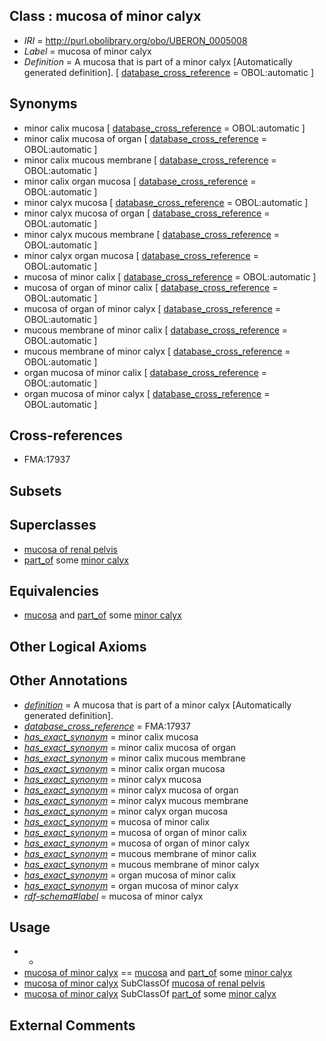 
## Class : mucosa of minor calyx

 * *IRI* = http://purl.obolibrary.org/obo/UBERON_0005008
 * *Label* = mucosa of minor calyx
 * *Definition* = A mucosa that is part of a minor calyx [Automatically generated definition]. [ [database_cross_reference](../../ef/oboInOwl#hasDbXref.md) = OBOL:automatic ]

## Synonyms

 * minor calix mucosa [ [database_cross_reference](../../ef/oboInOwl#hasDbXref.md) = OBOL:automatic ]
 * minor calix mucosa of organ [ [database_cross_reference](../../ef/oboInOwl#hasDbXref.md) = OBOL:automatic ]
 * minor calix mucous membrane [ [database_cross_reference](../../ef/oboInOwl#hasDbXref.md) = OBOL:automatic ]
 * minor calix organ mucosa [ [database_cross_reference](../../ef/oboInOwl#hasDbXref.md) = OBOL:automatic ]
 * minor calyx mucosa [ [database_cross_reference](../../ef/oboInOwl#hasDbXref.md) = OBOL:automatic ]
 * minor calyx mucosa of organ [ [database_cross_reference](../../ef/oboInOwl#hasDbXref.md) = OBOL:automatic ]
 * minor calyx mucous membrane [ [database_cross_reference](../../ef/oboInOwl#hasDbXref.md) = OBOL:automatic ]
 * minor calyx organ mucosa [ [database_cross_reference](../../ef/oboInOwl#hasDbXref.md) = OBOL:automatic ]
 * mucosa of minor calix [ [database_cross_reference](../../ef/oboInOwl#hasDbXref.md) = OBOL:automatic ]
 * mucosa of organ of minor calix [ [database_cross_reference](../../ef/oboInOwl#hasDbXref.md) = OBOL:automatic ]
 * mucosa of organ of minor calyx [ [database_cross_reference](../../ef/oboInOwl#hasDbXref.md) = OBOL:automatic ]
 * mucous membrane of minor calix [ [database_cross_reference](../../ef/oboInOwl#hasDbXref.md) = OBOL:automatic ]
 * mucous membrane of minor calyx [ [database_cross_reference](../../ef/oboInOwl#hasDbXref.md) = OBOL:automatic ]
 * organ mucosa of minor calix [ [database_cross_reference](../../ef/oboInOwl#hasDbXref.md) = OBOL:automatic ]
 * organ mucosa of minor calyx [ [database_cross_reference](../../ef/oboInOwl#hasDbXref.md) = OBOL:automatic ]

## Cross-references

 * FMA:17937

## Subsets


## Superclasses

 * [mucosa of renal pelvis](../../UBERON/06/UBERON_0005006.md)
 * [part_of](../../BFO/50/BFO_0000050.md) some [minor calyx](../../UBERON/27/UBERON_0001227.md)

## Equivalencies

 * [mucosa](../../UBERON/44/UBERON_0000344.md) and [part_of](../../BFO/50/BFO_0000050.md) some [minor calyx](../../UBERON/27/UBERON_0001227.md)

## Other Logical Axioms


## Other Annotations

 * *[definition](../../IAO/15/IAO_0000115.md)* = A mucosa that is part of a minor calyx [Automatically generated definition].
 * *[database_cross_reference](../../ef/oboInOwl#hasDbXref.md)* = FMA:17937
 * *[has_exact_synonym](../../ym/oboInOwl#hasExactSynonym.md)* = minor calix mucosa
 * *[has_exact_synonym](../../ym/oboInOwl#hasExactSynonym.md)* = minor calix mucosa of organ
 * *[has_exact_synonym](../../ym/oboInOwl#hasExactSynonym.md)* = minor calix mucous membrane
 * *[has_exact_synonym](../../ym/oboInOwl#hasExactSynonym.md)* = minor calix organ mucosa
 * *[has_exact_synonym](../../ym/oboInOwl#hasExactSynonym.md)* = minor calyx mucosa
 * *[has_exact_synonym](../../ym/oboInOwl#hasExactSynonym.md)* = minor calyx mucosa of organ
 * *[has_exact_synonym](../../ym/oboInOwl#hasExactSynonym.md)* = minor calyx mucous membrane
 * *[has_exact_synonym](../../ym/oboInOwl#hasExactSynonym.md)* = minor calyx organ mucosa
 * *[has_exact_synonym](../../ym/oboInOwl#hasExactSynonym.md)* = mucosa of minor calix
 * *[has_exact_synonym](../../ym/oboInOwl#hasExactSynonym.md)* = mucosa of organ of minor calix
 * *[has_exact_synonym](../../ym/oboInOwl#hasExactSynonym.md)* = mucosa of organ of minor calyx
 * *[has_exact_synonym](../../ym/oboInOwl#hasExactSynonym.md)* = mucous membrane of minor calix
 * *[has_exact_synonym](../../ym/oboInOwl#hasExactSynonym.md)* = mucous membrane of minor calyx
 * *[has_exact_synonym](../../ym/oboInOwl#hasExactSynonym.md)* = organ mucosa of minor calix
 * *[has_exact_synonym](../../ym/oboInOwl#hasExactSynonym.md)* = organ mucosa of minor calyx
 * *[rdf-schema#label](../../el/rdf-schema#label.md)* = mucosa of minor calyx

## Usage

 * -
 * [mucosa of minor calyx](../../UBERON/08/UBERON_0005008.md) == [mucosa](../../UBERON/44/UBERON_0000344.md) and [part_of](../../BFO/50/BFO_0000050.md) some [minor calyx](../../UBERON/27/UBERON_0001227.md)
 * [mucosa of minor calyx](../../UBERON/08/UBERON_0005008.md) SubClassOf [mucosa of renal pelvis](../../UBERON/06/UBERON_0005006.md)
 * [mucosa of minor calyx](../../UBERON/08/UBERON_0005008.md) SubClassOf [part_of](../../BFO/50/BFO_0000050.md) some [minor calyx](../../UBERON/27/UBERON_0001227.md)

## External Comments

